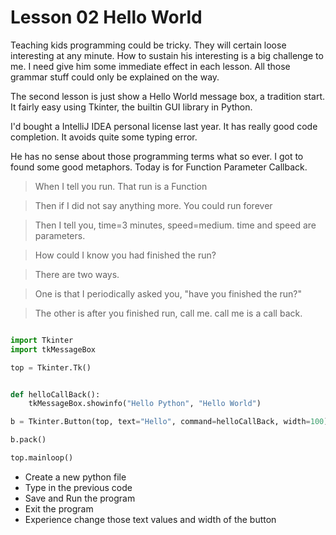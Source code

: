 Lesson 02 Hello World
====================

Teaching kids programming could be tricky. They will certain loose interesting at any minute. How to sustain his interesting is a big challenge to me. I need give him some immediate effect in each lesson. All those grammar stuff could only be explained on the way.

The second lesson is just show a Hello World message box, a tradition start. It fairly easy using Tkinter, the builtin GUI library in Python.

I'd bought a IntelliJ IDEA personal license last year. It has really good code completion. It avoids quite some typing error.


He has no sense about those programming terms what so ever. I got to found some good metaphors. Today is for Function Parameter Callback.

> When I tell you run. That run is a Function

> Then if I did not say anything more. You could run forever

> Then I tell you, time=3 minutes, speed=medium. time and speed are parameters.

> How could I know you had finished the run?

> There are two ways.

> One is that I periodically asked you, "have you finished the run?"

> The other is after you finished run, call me. call me is a call back.

```python

import Tkinter
import tkMessageBox

top = Tkinter.Tk()


def helloCallBack():
    tkMessageBox.showinfo("Hello Python", "Hello World")

b = Tkinter.Button(top, text="Hello", command=helloCallBack, width=100)

b.pack()

top.mainloop()

```

* Create a new python file
* Type in the previous code
* Save and Run the program
* Exit the program
* Experience change those text values and width of the button

